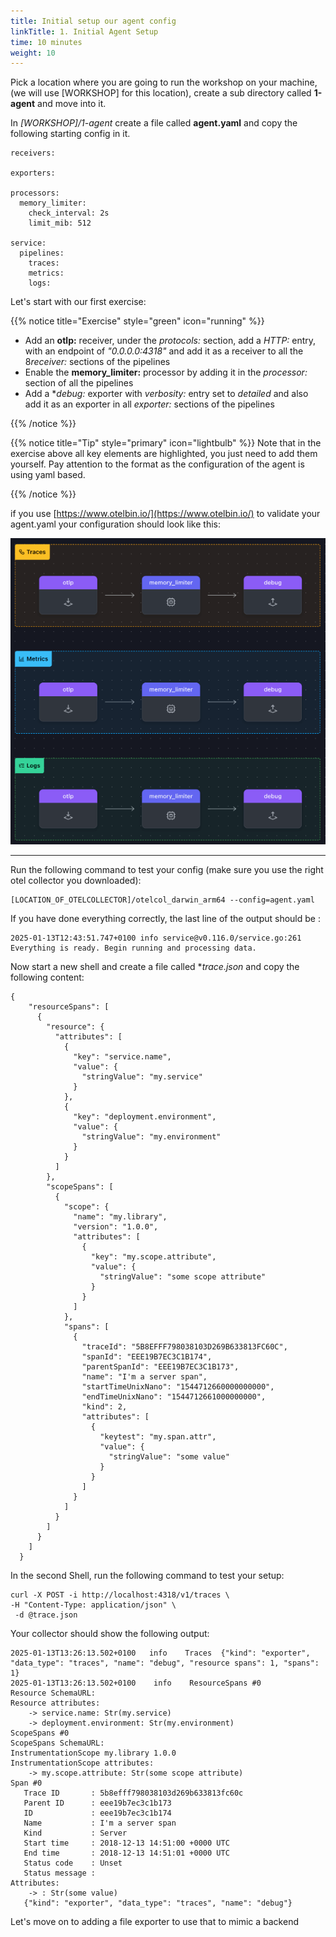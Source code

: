 ```yaml
---
title: Initial setup our agent config  
linkTitle: 1. Initial Agent Setup
time: 10 minutes
weight: 10
---
```


Pick a location where you are going to run the workshop on your machine, (we will use [WORKSHOP] for this location), create a sub directory called **1-agent** and  move into it.

In *[WORKSHOP]/1-agent* create  a file called **agent.yaml**  and copy the following starting config in it.

``` text
receivers:

exporters:
    
processors:
  memory_limiter:
    check_interval: 2s
    limit_mib: 512
  
service:
  pipelines:
    traces:
    metrics:
    logs:
```

Let's start with our first exercise:

{{% notice title="Exercise" style="green" icon="running" %}}

* Add an **otlp:** receiver, under the *protocols:* section, add a *HTTP:* entry, with an endpoint of *"0.0.0.0:4318"* and add it as a receiver to all the 8*receiver:* sections of the pipelines  
* Enable the **memory_limiter:** processor by adding it in the *processor:* section of all the pipelines
* Add a **debug:* exporter with *verbosity:* entry set to *detailed* and also add it as an exporter in all *exporter:* sections of the pipelines

{{% /notice %}}

{{% notice title="Tip" style="primary"  icon="lightbulb" %}}
 Note that in the exercise  above all key elements are highlighted, you just need to add them yourself.
 Pay attention to the format as the configuration of the agent is using yaml based.

{{% /notice %}}

if you use [https://www.otelbin.io/](https://www.otelbin.io/) to validate your agent.yaml your configuration should look like this:

![otelbin1](../images/agent-1-1.png)

---
Run the following command to  test your config (make sure you use the right otel collector you downloaded):

```text
[LOCATION_OF_OTELCOLLECTOR]/otelcol_darwin_arm64 --config=agent.yaml
```

If you have done everything correctly, the last line of the output should be :

```text
2025-01-13T12:43:51.747+0100 info service@v0.116.0/service.go:261	Everything is ready. Begin running and processing data.
```

Now  start a new shell and create a file called **trace.json* and copy the following content:

```text
{
    "resourceSpans": [
      {
        "resource": {
          "attributes": [
            {
              "key": "service.name",
              "value": {
                "stringValue": "my.service"
              }
            },
            {
              "key": "deployment.environment",
              "value": {
                "stringValue": "my.environment"
              }
            }
          ]
        },
        "scopeSpans": [
          {
            "scope": {
              "name": "my.library",
              "version": "1.0.0",
              "attributes": [
                {
                  "key": "my.scope.attribute",
                  "value": {
                    "stringValue": "some scope attribute"
                  }
                }
              ]
            },
            "spans": [
              {
                "traceId": "5B8EFFF798038103D269B633813FC60C",
                "spanId": "EEE19B7EC3C1B174",
                "parentSpanId": "EEE19B7EC3C1B173",
                "name": "I'm a server span",
                "startTimeUnixNano": "1544712660000000000",
                "endTimeUnixNano": "1544712661000000000",
                "kind": 2,
                "attributes": [
                  {
                    "keytest": "my.span.attr",
                    "value": {
                      "stringValue": "some value"
                    }
                  }
                ]
              }
            ]
          }
        ]
      }
    ]
  }

```

In the second Shell, run the following command to test your setup:

```text
curl -X POST -i http://localhost:4318/v1/traces \
-H "Content-Type: application/json" \
 -d @trace.json 
```

Your collector should show the following output:

 ```text
 2025-01-13T13:26:13.502+0100	info	Traces	{"kind": "exporter", "data_type": "traces", "name": "debug", "resource spans": 1, "spans": 1}
2025-01-13T13:26:13.502+0100	info	ResourceSpans #0
Resource SchemaURL:
Resource attributes:
     -> service.name: Str(my.service)
     -> deployment.environment: Str(my.environment)
ScopeSpans #0
ScopeSpans SchemaURL:
InstrumentationScope my.library 1.0.0
InstrumentationScope attributes:
     -> my.scope.attribute: Str(some scope attribute)
Span #0
    Trace ID       : 5b8efff798038103d269b633813fc60c
    Parent ID      : eee19b7ec3c1b173
    ID             : eee19b7ec3c1b174
    Name           : I'm a server span
    Kind           : Server
    Start time     : 2018-12-13 14:51:00 +0000 UTC
    End time       : 2018-12-13 14:51:01 +0000 UTC
    Status code    : Unset
    Status message :
Attributes:
     -> : Str(some value)
	{"kind": "exporter", "data_type": "traces", "name": "debug"}
```

Let's move on to adding a file exporter to use that to mimic  a backend
